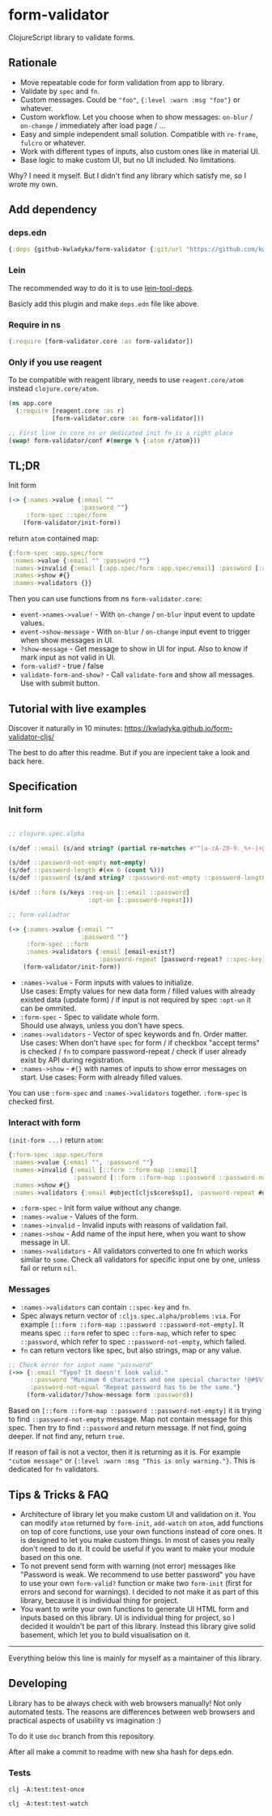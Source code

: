 # form-validator

ClojureScript library to validate forms.

## Rationale

- Move repeatable code for form validation from app to library.
- Validate by `spec` and `fn`.
- Custom messages. Could be `"foo"`, `{:level :warn :msg "foo"}` or whatever.
- Custom workflow. Let you choose when to show messages: `on-blur` / `on-change` / immediately after load page / ...
- Easy and simple independent small solution. Compatible with `re-frame`, `fulcro` or whatever.
- Work with different types of inputs, also custom ones like in material UI.
- Base logic to make custom UI, but no UI included. No limitations.

Why? I need it myself. But I didn't find any library which satisfy me, so I wrote my own.

## Add dependency

### deps.edn

```clojure
{:deps {github-kwladyka/form-validator {:git/url "https://github.com/kwladyka/form-validator-cljs" :sha "f8708868a98d004f75d8fdd92ee59c42c821e35e"}}}
```

### Lein

The recommended way to do it is to use [lein-tool-deps](https://github.com/RickMoynihan/lein-tools-deps).

Basicly add this plugin and make `deps.edn` file like above.

### Require in ns

```clojure
(:require [form-validator.core :as form-validator])
```

### Only if you use reagent

To be compatible with reagent library, needs to use `reagent.core/atom` instead `clojure.core/atom`.

```clojure
(ns app.core
  (:require [reagent.core :as r]
            [form-validator.core :as form-validator]))

;; First line in core ns or dedicated init fn is a right place
(swap! form-validator/conf #(merge % {:atom r/atom}))
```

## TL;DR

Init form

```clojure
(-> {:names->value {:email ""
                    :password ""}
     :form-spec ::spec/form
    (form-validator/init-form))
```

return `atom` contained map:

```clojure
{:form-spec :app.spec/form
 :names->value {:email "" :password ""}
 :names->invalid {:email [:app.spec/form :app.spec/email] :password [:app.spec/form :app.spec/password :app.spec/password-not-empty]}
 :names->show #{}
 :names->validators {}}
 ```

Then you can use functions from ns `form-validator.core`:

- `event->names->value!` - With `on-change` / `on-blur` input event to update values.
- `event->show-message` - With `on-blur` / `on-change` input event to trigger when show messages in UI.
- `?show-message` - Get message to show in UI for input. Also to know if mark input as not valid in UI.
- `form-valid?` - true / false
- `validate-form-and-show?` - Call `validate-form` and show all messages. Use with submit button.

## Tutorial with live examples

Discover it naturally in 10 minutes: https://kwladyka.github.io/form-validator-cljs/

The best to do after this readme. But if you are inpecient take a look and back here.

## Specification

### Init form

```clojure

;; clojure.spec.alpha

(s/def ::email (s/and string? (partial re-matches #"^[a-zA-Z0-9._%+-]+@[a-zA-Z0-9.-]+\.[a-zA-Z]{2,63}$")))

(s/def ::password-not-empty not-empty)
(s/def ::password-length #(<= 6 (count %)))
(s/def ::password (s/and string? ::password-not-empty ::password-length))

(s/def ::form (s/keys :req-un [::email ::password]
                      :opt-un [::password-repeat]))

;; form-valiadtor

(-> {:names->value {:email ""
                    :password ""}
     :form-spec ::form
     :names->validators {:email [email-exist?]
                         :password-repeat [password-repeat? ::spec-key]}}
    (form-validator/init-form))
```

- `:names->value` - Form inputs with values to initialize.  
Use cases: Empty values for new data form / filled values with already existed data (update form) / if input is not required by spec `:opt-un` it can be ommited.
- `:form-spec` - Spec to validate whole form.  
Should use always, unless you don't have specs.
- `:names->validators` - Vector of spec keywords and fn. Order matter.  
Use cases: When don't have `spec` for form / if checkbox "accept terms" is checked / `fn` to compare password-repeat / check if user already exist by API during registration.
- `:names->show` - `#{}` with names of inputs to show error messages on start.
Use cases: Form with already filled values. 

You can use `:form-spec` and `:names->validators` together. `:form-spec` is checked first.

### Interact with form

`(init-form ...)` return `atom`:

```clojure
{:form-spec :app.spec/form
 :names->value {:email "", :password ""}
 :names->invalid {:email [::form ::form-map ::email]
                  :password [::form ::form-map ::password ::password-not-empty]}
 :names->show #{}
 :names->validators {:email #object[cljs$core$sp1], :password-repeat #object[cljs$core$sp1]}}
 ```

- `:form-spec` - Init form value without any change.
- `:names->value` - Values of the form.
- `:names->invalid` - Invalid inputs with reasons of validation fail.
- `:names->show` - Add name of the input here, when you want to show message in UI.
- `:names->validators` - All validators converted to one fn which works similar to `some`. Check all validators for specific input one by one, unless fail or return `nil`.

### Messages

- `:names->validators` can contain `::spec-key` and `fn`.
- Spec always return vector of `:cljs.spec.alpha/problems` `:via`. For example `[::form ::form-map ::password ::password-not-empty]`. It means spec `::form` refer to spec `::form-map`, which refer to spec `::password`, which refer to spec `::password-not-empty`, which failed.
- `fn` can return vectors like spec, but also strings, map or any value.
```clojure
;; Check error for input name "password"
(->> {::email "Typo? It doesn't look valid."
      ::password "Minimum 6 characters and one special character !@#$%^&*."
      :password-not-equal "Repeat password has to be the same."}
     (form-validator/?show-message form :password))
```
Based on `[::form ::form-map ::password ::password-not-empty]` it is trying to find `::password-not-empty` message. Map not contain message for this spec. Then try to find `::password` and return message. If not find, going deeper. If not find any, return `true`.

If reason of fail is not a vector, then it is returning as it is. For example `"cutom message"` or `{:level :warn :msg "This is only warning."}`. This is dedicated for `fn` validators.

## Tips & Tricks & FAQ

- Architecture of library let you make custom UI and validation on it. You can modify `atom` returned by `form-init`, `add-watch` on `atom`, add functions on top of core functions, use your own functions instead of core ones. It is designed to let you make custom things. In most of cases you really don't need to do it. It could be useful if you want to make your module based on this one.
- To not prevent send form with warning (not error) messages like "Password is weak. We recommend to use better password" you have to use your own `form-valid?` function or make two `form-init` (first for errors and second for warnings). I decided to not make it as part of this library, because it is individual thing for project.
- You want to write your own functions to generate UI HTML form and inputs based on this library. UI is individual thing for project, so I decided it wouldn't be part of this library. Instead this library give solid basement, which let you to build visualisation on it.

---

Everything below this line is mainly for myself as a maintainer of this library.

## Developing

Library has to be always check with web browsers manually! Not only automated tests. The reasons are differences between web browsers and practical aspects of usability vs imagination :)

To do it use `doc` branch from this repository.

After all make a commit to readme with new sha hash for deps.edn.

### Tests

`clj -A:test:test-once`

`clj -A:test:test-watch`
